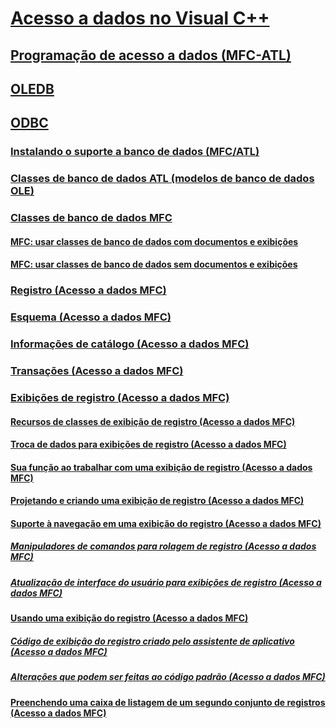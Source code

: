 # [Acesso a dados no Visual C++](data-access-in-cpp.md)
## [Programação de acesso a dados (MFC-ATL)](data-access-programming-mfc-atl.md)
## [OLEDB](oledb/toc.md)
## [ODBC](odbc/toc.md)
### [Instalando o suporte a banco de dados (MFC/ATL)](installing-database-support-mfc-atl.md)
### [Classes de banco de dados ATL (modelos de banco de dados OLE)](atl-database-classes-ole-db-templates.md)
### [Classes de banco de dados MFC](mfc-database-classes-odbc-and-dao.md)
#### [MFC: usar classes de banco de dados com documentos e exibições](mfc-using-database-classes-with-documents-and-views.md)
#### [MFC: usar classes de banco de dados sem documentos e exibições](mfc-using-database-classes-without-documents-and-views.md)
### [Registro (Acesso a dados MFC)](record-mfc-data-access.md)
### [Esquema (Acesso a dados MFC)](schema-mfc-data-access.md)
### [Informações de catálogo (Acesso a dados MFC)](catalog-information-mfc-data-access.md)
### [Transações (Acesso a dados MFC)](transactions-mfc-data-access.md)
### [Exibições de registro (Acesso a dados MFC)](record-views-mfc-data-access.md)
#### [Recursos de classes de exibição de registro (Acesso a dados MFC)](features-of-record-view-classes-mfc-data-access.md)
#### [Troca de dados para exibições de registro (Acesso a dados MFC)](data-exchange-for-record-views-mfc-data-access.md)
#### [Sua função ao trabalhar com uma exibição de registro (Acesso a dados MFC)](your-role-in-working-with-a-record-view-mfc-data-access.md)
#### [Projetando e criando uma exibição de registro (Acesso a dados MFC)](designing-and-creating-a-record-view-mfc-data-access.md)
#### [Suporte à navegação em uma exibição do registro (Acesso a dados MFC)](supporting-navigation-in-a-record-view-mfc-data-access.md)
##### [Manipuladores de comandos para rolagem de registro (Acesso a dados MFC)](command-handlers-for-record-scrolling-mfc-data-access.md)
##### [Atualização de interface do usuário para exibições de registro (Acesso a dados MFC)](user-interface-updating-for-record-views-mfc-data-access.md)
#### [Usando uma exibição do registro (Acesso a dados MFC)](using-a-record-view-mfc-data-access.md)
##### [Código de exibição do registro criado pelo assistente de aplicativo (Acesso a dados MFC)](record-view-code-created-by-application-wizard-mfc-data-access.md)
##### [Alterações que podem ser feitas ao código padrão (Acesso a dados MFC)](changes-you-might-make-to-the-default-code-mfc-data-access.md)
#### [Preenchendo uma caixa de listagem de um segundo conjunto de registros (Acesso a dados MFC)](filling-a-list-box-from-a-second-recordset-mfc-data-access.md)

